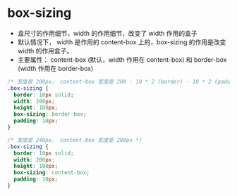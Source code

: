 # box-sizing

- 盒尺寸的作用细节，width 的作用细节，改变了 width 作用的盒子
- 默认情况下， width 是作用的 content-box 上的，box-sizing 的作用是改变 width 的作用盒子。
- 主要属性： content-box (默认，width 作用在 content-box) 和 border-box (width 作用在 border-box)

```css
/* 宽度是 200px， content-box 宽度是 200 - 10 * 2 (border) - 10 * 2 (padding) = 160px */
.box-sizing {
  border: 10px solid;
  width: 200px;
  height: 100px;
  box-sizing: border-box;
  padding: 10px;
}

/* 宽度是 240px， content-box 宽度是 200px */
.box-sizing {
  border: 10px solid;
  width: 200px;
  height: 100px;
  box-sizing: content-box;
  padding: 10px;
}
```

